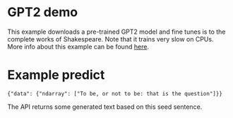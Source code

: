 # GPT2 demo

This example downloads a pre-trained GPT2 model and fine tunes is to the
complete works of Shakespeare. Note that it trains very slow on CPUs. More 
info about this example can be found [here](https://myelin.io/docs/examples/nlp/gpt2-demo/).  

# Example predict

```
{"data": {"ndarray": ["To be, or not to be: that is the question"]}}
```

The API returns some generated text based on this seed sentence.
